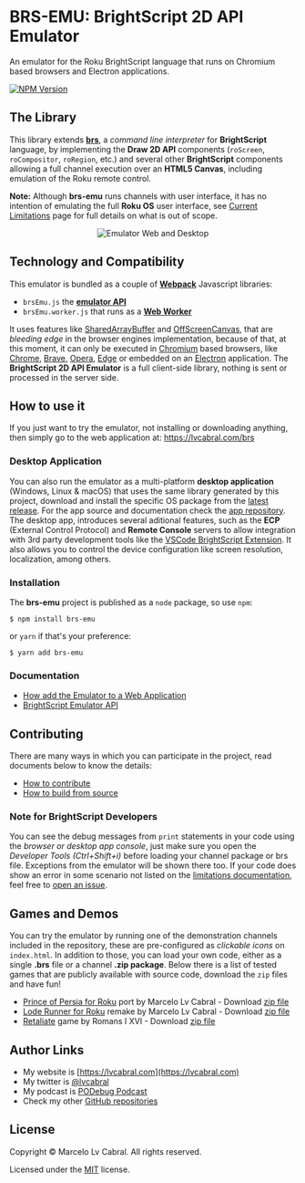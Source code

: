 # BRS-EMU: BrightScript 2D API Emulator

An emulator for the Roku BrightScript language that runs on Chromium based browsers and Electron applications.

[![NPM Version](https://badge.fury.io/js/brs-emu.svg?style=flat)](https://npmjs.org/package/brs-emu)

## The Library

This library extends [**brs**](https://github.com/sjbarag/brs), a _command line interpreter_ for **BrightScript** language, by implementing the **Draw 2D API** components (`roScreen`, `roCompositor`, `roRegion`, etc.) and several other **BrightScript** components allowing a full channel execution over an **HTML5 Canvas**, including emulation of the Roku remote control. 

**Note:** Although **brs-emu** runs channels with user interface, it has no intention of emulating the full **Roku OS** user interface, see [Current Limitations](docs/limitations.md) page for full details on what is out of scope.

<p align="center">
<img alt="Emulator Web and Desktop" src="docs/images/screenshots.png?raw=true"/>
</p>

## Technology and Compatibility

This emulator is bundled as a couple of **[Webpack](https://webpack.js.org/)** Javascript libraries: 
- `brsEmu.js` the **[emulator API](docs/emulator-api.md)** 
- `brsEmu.worker.js` that runs as a **[Web Worker](https://developer.mozilla.org/en-US/docs/Web/API/Web_Workers_API/Using_web_workers)**

It uses features like [SharedArrayBuffer](https://developer.mozilla.org/en-US/docs/Web/JavaScript/Reference/Global_Objects/SharedArrayBuffer) and [OffScreenCanvas](https://developer.mozilla.org/en-US/docs/Web/API/OffscreenCanvas), that are _bleeding edge_ in the browser engines implementation, because of that, at this moment, it can only be executed in [Chromium](https://www.chromium.org/Home) based browsers, like [Chrome](https://www.google.com/chrome/), [Brave](https://brave.com/download/), [Opera](https://www.opera.com/), [Edge](https://www.microsoft.com/en-us/edge) or embedded on an [Electron](https://electronjs.org/) application. The **BrightScript 2D API Emulator** is a full client-side library, nothing is sent or processed in the server side.

 ## How to use it

If you just want to try the emulator, not installing or downloading anything, then simply go to the web application at: https://lvcabral.com/brs

### Desktop Application

You can also run the emulator as a multi-platform **desktop application** (Windows, Linux & macOS) that uses the same library generated by this project, download and install the specific OS package from the [latest release](https://github.com/lvcabral/brs-emu/releases). For the app source and documentation check the [app repository](https://github.com/lvcabral/brs-emu-app). The desktop app, introduces several aditional features, such as the **ECP** (External Control Protocol) and **Remote Console** servers to allow integration with 3rd party development tools like the [VSCode BrightScript Extension](https://marketplace.visualstudio.com/items?itemName=celsoaf.brightscript). It also allows you to control the device configuration like screen resolution, localization, among others.


### Installation
The **brs-emu** project is published as a `node` package, so use `npm`:

```shell
$ npm install brs-emu
```

or `yarn` if that's your preference:

```shell
$ yarn add brs-emu
```

### Documentation

* [How add the Emulator to a Web Application](docs/integrating.md)
* [BrightScript Emulator API](docs/emulator-api.md)

## Contributing

There are many ways in which you can participate in the project, read documents below to know the details:

* [How to contribute](docs/contributing.md)
* [How to build from source](docs/build-from-source.md)

### Note for BrightScript Developers

You can see the debug messages from `print` statements in your code using the _browser or desktop app console_, just make sure you open the _Developer Tools (Ctrl+Shift+i)_ before loading your channel package or brs file. Exceptions from the emulator will be shown there too. If your code does show an error in some scenario not listed on the [limitations documentation](docs/limitations.md), feel free to [open an issue](https://github.com/lvcabral/brs-emu/issues).

## Games and Demos

You can try the emulator by running one of the demonstration channels included in the repository, these are pre-configured as _clickable icons_ on `index.html`. In addition to those, you can load your own code, either as a single **.brs** file or a channel **.zip package**. Below there is a list of tested games that are publicly available with source code, download the `zip` files and have fun!

*   [Prince of Persia for Roku](https://github.com/lvcabral/Prince-of-Persia-Roku) port by Marcelo Lv Cabral - Download [zip file](https://github.com/lvcabral/Prince-of-Persia-Roku/releases/download/v0.18.3778/Prince-of-Persia-Roku-018.zip)
*   [Lode Runner for Roku](https://github.com/lvcabral/Lode-Runner-Roku) remake by Marcelo Lv Cabral - Download [zip file](https://github.com/lvcabral/Lode-Runner-Roku/releases/download/v0.18.707/Lode-Runner-Roku-018.zip)
*   [Retaliate](https://github.com/lvcabral/retaliate-roku) game by Romans I XVI - Download [zip file](https://github.com/lvcabral/retaliate-roku/releases/download/v1.7.0-emu/retaliate-brs-emu.zip)


## Author Links

- My website is [https://lvcabral.com](https://lvcabral.com)
- My twitter is [@lvcabral](https://twitter.com/lvcabral)
- My podcast is [PODebug Podcast](http://podebug.com)
- Check my other [GitHub repositories ](https://github.com/lvcabral)

## License

Copyright © Marcelo Lv Cabral. All rights reserved.

Licensed under the [MIT](LICENSE) license.
